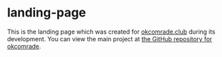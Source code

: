 # landing-page

This is the landing page which was created for <a href="https://okcomrade.club">okcomrade.club</a> during its development. You can view the main project at <a href="https://github.com/okcomrade/okcomrade">the GitHub repository for okcomrade</a>.